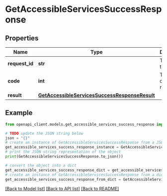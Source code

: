 # GetAccessibleServicesSuccessResponse


## Properties

Name | Type | Description | Notes
------------ | ------------- | ------------- | -------------
**request_id** | **str** | The ID of the request | 
**code** | **int** | The status code of the response | 
**result** | [**GetAccessibleServicesSuccessResponseResult**](GetAccessibleServicesSuccessResponseResult.md) |  | 

## Example

```python
from openapi_client.models.get_accessible_services_success_response import GetAccessibleServicesSuccessResponse

# TODO update the JSON string below
json = "{}"
# create an instance of GetAccessibleServicesSuccessResponse from a JSON string
get_accessible_services_success_response_instance = GetAccessibleServicesSuccessResponse.from_json(json)
# print the JSON string representation of the object
print(GetAccessibleServicesSuccessResponse.to_json())

# convert the object into a dict
get_accessible_services_success_response_dict = get_accessible_services_success_response_instance.to_dict()
# create an instance of GetAccessibleServicesSuccessResponse from a dict
get_accessible_services_success_response_from_dict = GetAccessibleServicesSuccessResponse.from_dict(get_accessible_services_success_response_dict)
```
[[Back to Model list]](../README.md#documentation-for-models) [[Back to API list]](../README.md#documentation-for-api-endpoints) [[Back to README]](../README.md)


